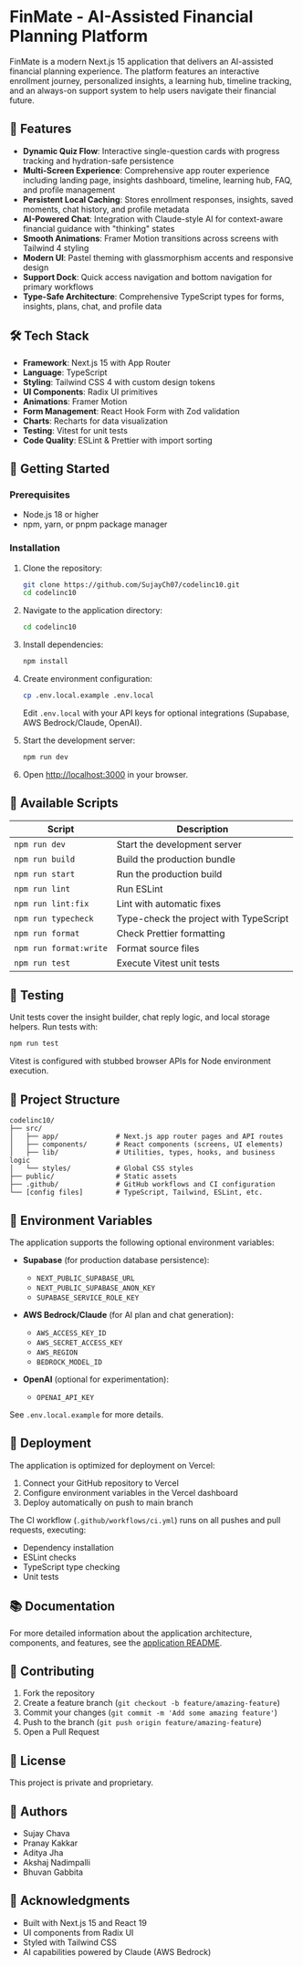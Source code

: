 # FinMate - AI-Assisted Financial Planning Platform

FinMate is a modern Next.js 15 application that delivers an AI-assisted financial planning experience. The platform features an interactive enrollment journey, personalized insights, a learning hub, timeline tracking, and an always-on support system to help users navigate their financial future.

## 🌟 Features

- **Dynamic Quiz Flow**: Interactive single-question cards with progress tracking and hydration-safe persistence
- **Multi-Screen Experience**: Comprehensive app router experience including landing page, insights dashboard, timeline, learning hub, FAQ, and profile management
- **Persistent Local Caching**: Stores enrollment responses, insights, saved moments, chat history, and profile metadata
- **AI-Powered Chat**: Integration with Claude-style AI for context-aware financial guidance with "thinking" states
- **Smooth Animations**: Framer Motion transitions across screens with Tailwind 4 styling
- **Modern UI**: Pastel theming with glassmorphism accents and responsive design
- **Support Dock**: Quick access navigation and bottom navigation for primary workflows
- **Type-Safe Architecture**: Comprehensive TypeScript types for forms, insights, plans, chat, and profile data

## 🛠️ Tech Stack

- **Framework**: Next.js 15 with App Router
- **Language**: TypeScript
- **Styling**: Tailwind CSS 4 with custom design tokens
- **UI Components**: Radix UI primitives
- **Animations**: Framer Motion
- **Form Management**: React Hook Form with Zod validation
- **Charts**: Recharts for data visualization
- **Testing**: Vitest for unit tests
- **Code Quality**: ESLint & Prettier with import sorting

## 🚀 Getting Started

### Prerequisites

- Node.js 18 or higher
- npm, yarn, or pnpm package manager

### Installation

1. Clone the repository:
   ```bash
   git clone https://github.com/SujayCh07/codelinc10.git
   cd codelinc10
   ```

2. Navigate to the application directory:
   ```bash
   cd codelinc10
   ```

3. Install dependencies:
   ```bash
   npm install
   ```

4. Create environment configuration:
   ```bash
   cp .env.local.example .env.local
   ```
   
   Edit `.env.local` with your API keys for optional integrations (Supabase, AWS Bedrock/Claude, OpenAI).

5. Start the development server:
   ```bash
   npm run dev
   ```

6. Open [http://localhost:3000](http://localhost:3000) in your browser.

## 📜 Available Scripts

| Script              | Description                                    |
| ------------------- | ---------------------------------------------- |
| `npm run dev`       | Start the development server                   |
| `npm run build`     | Build the production bundle                    |
| `npm run start`     | Run the production build                       |
| `npm run lint`      | Run ESLint                                     |
| `npm run lint:fix`  | Lint with automatic fixes                      |
| `npm run typecheck` | Type-check the project with TypeScript         |
| `npm run format`    | Check Prettier formatting                      |
| `npm run format:write` | Format source files                         |
| `npm run test`      | Execute Vitest unit tests                      |

## 🧪 Testing

Unit tests cover the insight builder, chat reply logic, and local storage helpers. Run tests with:

```bash
npm run test
```

Vitest is configured with stubbed browser APIs for Node environment execution.

## 📁 Project Structure

```
codelinc10/
├── src/
│   ├── app/              # Next.js app router pages and API routes
│   ├── components/       # React components (screens, UI elements)
│   ├── lib/              # Utilities, types, hooks, and business logic
│   └── styles/           # Global CSS styles
├── public/               # Static assets
├── .github/              # GitHub workflows and CI configuration
└── [config files]        # TypeScript, Tailwind, ESLint, etc.
```

## 🔧 Environment Variables

The application supports the following optional environment variables:

- **Supabase** (for production database persistence):
  - `NEXT_PUBLIC_SUPABASE_URL`
  - `NEXT_PUBLIC_SUPABASE_ANON_KEY`
  - `SUPABASE_SERVICE_ROLE_KEY`

- **AWS Bedrock/Claude** (for AI plan and chat generation):
  - `AWS_ACCESS_KEY_ID`
  - `AWS_SECRET_ACCESS_KEY`
  - `AWS_REGION`
  - `BEDROCK_MODEL_ID`

- **OpenAI** (optional for experimentation):
  - `OPENAI_API_KEY`

See `.env.local.example` for more details.

## 🚀 Deployment

The application is optimized for deployment on Vercel:

1. Connect your GitHub repository to Vercel
2. Configure environment variables in the Vercel dashboard
3. Deploy automatically on push to main branch

The CI workflow (`.github/workflows/ci.yml`) runs on all pushes and pull requests, executing:
- Dependency installation
- ESLint checks
- TypeScript type checking
- Unit tests

## 📚 Documentation

For more detailed information about the application architecture, components, and features, see the [application README](./codelinc10/README.md).

## 🤝 Contributing

1. Fork the repository
2. Create a feature branch (`git checkout -b feature/amazing-feature`)
3. Commit your changes (`git commit -m 'Add some amazing feature'`)
4. Push to the branch (`git push origin feature/amazing-feature`)
5. Open a Pull Request

## 📄 License

This project is private and proprietary.

## 👥 Authors

- Sujay Chava
- Pranay Kakkar
- Aditya Jha
- Akshaj Nadimpalli
- Bhuvan Gabbita

## 🙏 Acknowledgments

- Built with Next.js 15 and React 19
- UI components from Radix UI
- Styled with Tailwind CSS
- AI capabilities powered by Claude (AWS Bedrock)
